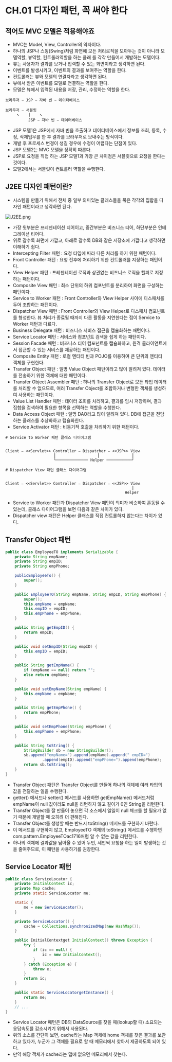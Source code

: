 # CH.01 디자인 패턴, 꼭 써야 한다
## 적어도 MVC 모델은 적용해야죠
- MVC는 Model, View, Controller의 약자이다.
- 하나의 JSP나 스윙(Swing)처럼 화면에 모든 처리로직을 모아두는 것이 아니라 모델역할, 뷰역할, 컨트롤러역할을 하는 클래 를 각각 만들어서 개발하는 모델이다.
- 뷰는 사용자가 결과를 보거나 입력할 수 있는 화면이라고 생각하면 된다.
- 이벤트를 발생시키고, 이벤트의 결과를 보여주는 역할을 한다.
- 컨트롤러는 뷰와 모델의 연결자라고 생각하면 된다.
- 뷰에서 받은 이벤트를 모델로 연결하는 역할을 한다.
- 모델은 뷰에서 입력된 내용을 저장, 관리, 수정하는 역할을 한다.
```text
브라우저 ⎯ JSP ⎯ 자바 빈 ⎯ 데이터베이스
```
```text
브라우저 ⎯ 서블릿
     ↖︎    |    ↖︎
          JSP ⎯ 자바 빈 ⎯ 데이터베이스
```
- JSP 모델1은 JSP에서 자바 빈을 호출하고 데이터베이스에서 정보를 조회, 등록, 수정, 삭제업무를 한 후 결과를 브라우저로 보내주는 방식이다.
- 개발 후 프로세스 변경이 생길 경우에 수정이 어렵다는 단점이 있다.
- JSP 모델2는 MVC 모델을 정확히 따른다.
- JSP로 요청을 직접 하는 JSP 모델1과 가장 큰 차이점은 서블릿으로 요청을 한다는 것이다.
- 모델2에서는 서블릿이 컨트롤러 역할을 수행한다.
## J2EE 디자인 패턴이란?
- 시스템을 만들기 위해서 전체 중 일부 의미있는 클래스들을 묶은 각각의 집합을 디자인 패턴이라고 생각하면 된다.

![J2EE.png](../image/J2EE.png)

- 가장 윗부분은 프레젠테이션 티어이고, 중간부분은 비즈니스 티어, 하단부분은 인테그레이션 티어다.
- 위로 갈수록 화면에 가깝고, 아래로 갈수록 DB와 같은 저장소에 가깝다고 생각하면 이해하기 쉽다.
- Intercepting Filter 패턴 : 요청 타입에 따라 다른 처리를 하기 위한 패턴이다. 
- Front Controller 패턴 : 요청 전후에 처리하기 위한 컨트롤러를 지정하는 패턴이다. 
- View Helper 패턴 : 프레젠테이션 로직과 상관없는 비즈니스 로직을 헬퍼로 지정하는 패턴이다. 
- Composite View 패턴 : 최소 단위의 하위 컴포넌트를 분리하여 화면을 구성하는 패턴이다.
- Service to Worker 패턴 : Front Controller와 View Helper 사이에 디스패처를 두어 조합하는 패턴이다.
- Dispatcher View 패턴 : Front Controller와 View Helper로 디스패처 컴포넌트를 형성한다. 뷰 처리가 종료될 때까지 다른 활동을 지연한다는 점이 Service to Worker 패턴과 다르다. 
- Business Delegate 패턴 : 비즈니스 서비스 접근을 캡슐화하는 패턴이다. 
- Service Locator 패턴 : 서비스와 컴포넌트 검색을 쉽게 하는 패턴이다. 
- Session Facade 패턴 : 비즈니스 티어 컴포넌트를 캡슐화하고, 원격 클라이언트에서 접근할 수 있는 서비스를 제공하는 패턴이다. 
- Composite Entity 패턴 : 로컬 엔티티 빈과 POJO를 이용하여 큰 단위의 엔티티 객체를 구현한다. 
- Transfer Object 패턴 : 일명 Value Object 패턴이라고 많이 알려져 있다. 데이터를 전송하기 위한 객체에 대한 패턴이다. 
- Transfer Object Assembler 패턴 : 하나의 Transfer Object로 모든 타입 데이터를 처리할 수 없으므로, 여러 Transfer Object를 조합하거나 변형한 객체를 생성하여 사용하는 패턴이다. 
- Value List Handler 패턴 : 데이터 조회를 처리하고, 결과를 임시 저장하며, 결과 집합을 검색하여 필요한 항목을 선택하는 역할을 수행한다. 
- Data Access Object 패턴 : 일명 DAO라고 많이 알려져 있다. DB에 접근을 전담하는 클래스를 추상화하고 캡슐화한다. 
- Service Activator 패턴 : 비동기적 호출을 처리하기 위한 패턴이다.
```text
# Service to Worker 패턴 클래스 다이어그램


Client ⎯ <<Servlet>> Controller ⎯ Dispatcher ⎯ <<JSP>> View
                     ⎮                  ⎮              ⎮
                     └────────────── Helper ───────────┘
```
```text
# Dispatcher View 패턴 클래스 다이어그램


Client ⎯ <<Servlet>> Controller ⎯ Dispatcher ⎯ <<JSP>> View
                                                       ⎮
                                                    Helper
```
- Service to Worker 패턴과 Dispatcher View 패턴이 의미가 비슷하여 혼동될 수 있는데, 클래스 다이어그램을 보면 다음과 같은 차이가 있다.
- Dispatcher view 패턴은 Helper 클래스를 직접 컨트롤하지 않는다는 차이가 있다.
## Transfer Object 패턴
```java
public class EmployeeTO implements Serializable {
    private String empName;
    private String empID;
    private String empPhone;

    publicEmployeeTo() {
        super();
    }

    public EmployeeTO(String empName, String empID, String empPhone) {
        super();
        this.empName = empName;
        this.empID = empID;
        this.empPhone = empPhone;
    }

    public String getEmpID() {
        return empID;
    }

    public void setEmpID(String empID) {
        this.empID = empID;
    }

    public String getEmpName() {
        if (empName == null) return "";
        else return empName;
    }

    public void setEmpName(String empName) {
        this.empName = empName;
    }

    public String getEmpPhone() {
        return empPhone;
    }

    public void setEmpPhone(String empPhone) {
        this.empPhone = empPhone;
    }

    public String toString() {
        StringBuilder sb = new StringBuilder();
        sb.append("empName=").append(empName).append(" empID=")
                .append(empID).append("empPhone=").append(empPhone);
        return sb.toString();
    }
}
```
- Transfer Object 패턴은 Transfer Object를 만들어 하나의 객체에 여러 타입의 값을 전달하는 일을 수행한다.
- getter() 메서드나 setter() 메서드를 사용하면 getEmpName() 메서드처럼 empName이 null 값이라도 null을 리턴하지 않고 길이가 0인 String을 리턴한다.
- Transfer Object를 잘 만들어 놓으면 각 소스에서 일일이 null 체크를 할 필요가 없기 때문에 개발할 때 오히려 더 편해진다.
- Transfer Object를 생성할 때는 반드시 toString() 메서드를 구현하기 바란다.
- 이 메서드를 구현하지 않고, EmployeeTO 객체의 toString() 메서드를 수행하면 com.pattern.EmployeeTOac1716처럼 알 수 없는 값을 리턴한다.
- 하나의 객체에 결과값을 담아올 수 있어 두번, 세번씩 요청을 하는 일이 발생하는 것을 줄여주므로, 이 패턴을 사용하기를 권장한다.
## Service Locator 패턴
```java
public class ServiceLocator {
    private InitialContext ic;
    private Map cache;
    private static ServiceLocator me;

    static {
        me = new ServiceLocator();
    }

    private ServiceLocator() {
        cache = Collections.synchronizedMap(new HashMap());
    }

    public InitialContextget InitialContext() throws Exception {
        try {
            if (ic == null) {
                ic = new InitialContext();
            }
        } catch (Exception e) {
            throw e;
        }
        return ic;
    }

    public static ServiceLocatorgetInstance() {
        return me;
    }
    // ...
}
```
- Service Locator 패턴은  DB의 DataSource를 찾을 때(lookup할 때) 소요되는 응답속도를 감소시키기 위해서 사용된다.
- 위의 소스를 간단히 보면, cache라는 Map 객체에 home 객체를 찾은 결과를 보관하고 있다가, 누군가 그 객체를 필요로 할 때 메모리에서 찾아서 제공하도록 되어 있다.
- 만약 해당 객체가 cache라는 맵에 없으면 메모리에서 찾는다.